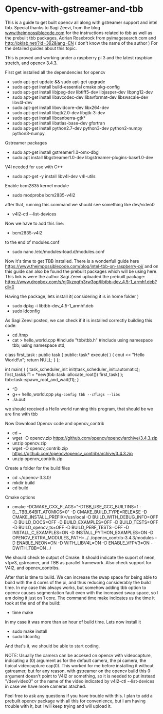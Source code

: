 # Opencv-with-gstreamer-and-tbb

This is a guide to get built opencv all along with gstreamer support and intel tbb. Special thanks to Sagi Zeevi, from the blog www.theimpossiblecode.com for the instructions related to tbb as well as the prebuilt tbb packages, Adrian
 Rosebrock from pyimagesearch.com and http://pklab.net/?id=392&lang=EN ( don't know the name of the author ) For the detailed guides about this topic. 
 
This is proved and working under a raspberry pi 3 and the latest raspbian stretch, and opencv 3.4.3. 

First get installed all the dependencies for opencv

- sudo apt-get update && sudo apt-get upgrade
- sudo apt-get install build-essential cmake pkg-config 
- sudo apt-get install libjpeg-dev libtiff5-dev libjasper-dev libpng12-dev
- sudo apt-get install libavcodec-dev libavformat-dev libswscale-dev libv4l-dev
- sudo apt-get install libxvidcore-dev libx264-dev
- sudo apt-get install libgtk2.0-dev libgtk-3-dev
- sudo apt-get install libcanberra-gtk*
- sudo apt-get install libatlas-base-dev gfortran
- sudo apt-get install python2.7-dev python3-dev  python2-numpy python3-numpy

Gstreamer packages

- sudo apt-get install gstreamer1.0-omx-dbg
- sudo apt install libgstreamer1.0-dev libgstreamer-plugins-base1.0-dev


V4l needed for use with C++

- sudo apt-get -y install libv4l-dev v4l-utils

Enable bcm2835 kernel module

- sudo modprobe bcm2835-v4l2

after that, running this command we should see something like dev/video0

- v4l2-ctl --list-devices

Now we have to add  this line:

- bcm2835-v4l2

to the end of modules.conf

- sudo nano /etc/modules-load.d/modules.conf

Now it's time to get TBB installed. There is a wonderfull guide here https://www.theimpossiblecode.com/blog/intel-tbb-on-raspberry-pi/ and on this guide can also be found the prebuilt packages which will be using here. This link is were the author Sagi Zeevi uploaded the prebuilt package:
https://www.dropbox.com/s/qj0kzoqfn3rw3op/libtbb-dev_4.5-1_armhf.deb?dl=0

Having the package, lets install it( considering it is in home folder )

- sudo dpkg -i libtbb-dev_4.5-1_armhf.deb
- sudo ldconfig

As Sagi Zeevi posted, we can check if it is installed correctly building this code:

- cd /tmp
- cat > hello_world.cpp
#include "tbb/tbb.h"
#include <iostream>
using namespace tbb;
using namespace std;

class first_task : public task { 
 public: 
 task* execute( ) { 
 cout << "Hello World!\n";
 return NULL;
 }
};

int main( )
{ 
 task_scheduler_init init(task_scheduler_init::automatic);
 first_task& f1 = *new(tbb::task::allocate_root()) first_task( );
 tbb::task::spawn_root_and_wait(f1);
}
- ^D
- g++ hello_world.cpp `pkg-config tbb --cflags --libs`
- ./a.out

we should received a Hello world running this program, that should be we are fine with tbb

Now Download Opencv code and opencv_contrib

- cd ~
- wget -O opencv.zip https://github.com/opencv/opencv/archive/3.4.3.zip
- unzip opencv.zip
- wget -O opencv_contrib.zip https://github.com/opencv/opencv_contrib/archive/3.4.3.zip
- unzip opencv_contrib.zip

Create a folder for the build files

- cd ~/opencv-3.3.0/
- mkdir build
- cd build

Cmake options 

- cmake -DCMAKE_CXX_FLAGS="-DTBB_USE_GCC_BUILTINS=1 -D__TBB_64BIT_ATOMICS=0" -D CMAKE_BUILD_TYPE=RELEASE -D CMAKE_INSTALL_PREFIX=/usr/local -D BUILD_WITH_DEBUG_INFO=OFF -D BUILD_DOCS=OFF -D BUILD_EXAMPLES=OFF -D BUILD_TESTS=OFF -D BUILD_opencv_ts=OFF -D BUILD_PERF_TESTS=OFF -D INSTALL_C_EXAMPLES=ON -D INSTALL_PYTHON_EXAMPLES=ON -D OPENCV_EXTRA_MODULES_PATH=../../opencv_contrib-3.4.3/modules -D ENABLE_NEON=ON -D WITH_LIBV4L=ON -D ENABLE_VFPV3=ON -DWITH_TBB=ON        ../

We should check te output of Cmake. It should indicate the suport of neon, vfpv3, gstreamer, and TBB as parallel framework. Also check support for V4l2, and opencv_contribs.


After that is time to build. We can increase the swap space for being able to build with the 4 cores of the pi, and thus reducing considerably the build time. In my case this always works, but somehow adding tbb option to opencv causes segmentation fault even with the increased swap space, so I am doing it just on 1 core. The command time make indicates us the time it took at the end of the build:

- time make

in my case it was more than an hour of build time. Lets now install it

- sudo make install
- sudo ldconfig

And that's it, we should be able to start coding.

NOTE: Usually the camera can be accesed on opencv with videocapture, indicating a (0) argument as for the default camera, the pi camera, the tipical videocapture cap(0). This worked for me before installing it without gstreamer, but for any reason, with gstreamer on the opencv build this 0 argument doesn't point to V4l2 or something, so it is needed to put instead "/dev/video0" or the name of the video indicated by  v4l2-ctl --list-devices  in case we have more cameras atached.

Feel free to ask any questions if you have trouble with this. I plan to add a prebuilt opencv package with all this for convenience, but I am having trouble with it, but I will keep trying and will upload it.



